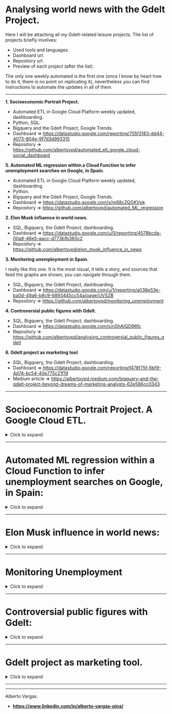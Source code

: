 # Analysing world news with the Gdelt Project. 

Here I will be attaching all my Gdelt-related leisure projects. The list of projects briefly involves:
- Used tools and languages.
- Dashboard url.
- Repository url.
- Preview of each project (after the list).

The only one weekly automated is the first one (once I know by heart how to do it, there is no point on replicating it), nevertheless you can find instructions to automate the updates in all of them.

----------------------------------------------

**1. Socioeconomic Portrait Project.** 

- Automated ETL in Google Cloud Platform weekly updated, dashboarding.
- Python, SQL.
- Bigquery and the Gdelt Project, Google Trends.
- Dashboard => https://datastudio.google.com/reporting/755f3183-dd44-4073-804e-9f7d3d993315
- Repository => https://github.com/albertovpd/automated_etl_google_cloud-social_dashboard

**5. Automated ML regression within a Cloud Function to infer unemployment searches on Google, in Spain.**

- Automated ETL in Google Cloud Platform weekly updated, dashboarding.
- Python.
- Bigquery and the Gdelt Project, Google Trends.
- Dashboard => https://datastudio.google.com/s/m68cZQGKVpk
- Repository => https://github.com/albertovpd/automated_ML_regression



**2. Elon Musk influence in world news.**

- SQL, Bigquery, the Gdelt Project, dashboarding.
- Dashboard => https://datastudio.google.com/u/0/reporting/4578bcda-00a9-46e5-aacc-d773bfb360c2
- Repository => https://github.com/albertovpd/elon_musk_influence_in_news


**3. Monitoring unemployment in Spain.**

I really like this one. It is the most visual, it tells a story, and sources that feed the graphs are shown, you can navigate through them.

- SQL, Bigquery, the Gdelt Project, dashboarding.
- Dashboard => https://datastudio.google.com/u/1/reporting/a038e53e-ba0d-49a6-b8c9-6893445cc54a/page/UVSZB
- Repository => https://github.com/albertovpd/monitoring_unemployment


**4. Controversial public figures with Gdelt.**

- SQL, Bigquery, the Gdelt Project, dashboarding.
- Dashboard => https://datastudio.google.com/s/nShAIQD96fc
- Repository => https://github.com/albertovpd/analysing_controversial_public_figures_gdelt

**6. Gdelt project as marketing tool**

- SQL, Bigquery, the Gdelt Project, dashboarding.
- Dashboard => https://datastudio.google.com/reporting/f478f75f-6bf9-4d74-bc54-40e775c21f19
- Medium article => https://albertovpd.medium.com/biqquery-and-the-gdelt-project-beyond-dreams-of-marketing-analysts-62e586cc0343




--------------------------

# Socioeconomic Portrait Project. A Google Cloud ETL.

<details>
  <summary>Click to expand</summary>

Is there a way of monitoring some aspects of the global crisis in Spain? I believe so, and this is the motivation to develop this automated **ETL** process in **Google Cloud** involving **Google Trends**, sentiment analysis and influence in news through **the Gdelt Project** and **Twitter**, from raw data acquisition to the final dashboard. Thanks to it, I have been fighting with credentials, permissions, storage locations, processing locations, 3rd party authentications, Cloud Functions, pipelines, trigger schedulers with different time format, Dataprep global updates, etc... And I learned a lot in the way, quaratine fun! :D

- Tools:
    - Cloud Function with Python script: Google Trends API
    - Weekly activated with Cloud Scheduler through Pub/Sub
    - Overwriting weekly a Cloud Storage file
    - Periodically appended to BigQuery with Dataprep
    - Modified with BigQuery and stored in different tables
    - Enriched with BigQuery through the Gdelt Project dataset
    - Visualized with Data Studio

- Dashboard => https://datastudio.google.com/reporting/755f3183-dd44-4073-804e-9f7d3d993315

- Repository => https://github.com/albertovpd/automated_etl_google_cloud-social_dashboard

It is worth mentioning the selector buttons are there just to have a clear picture of graphs. With them you can select the curves you want.
![alt](pics/socioeconomic_project.png)

</details>

---------------------------------


# Automated ML regression within a Cloud Function to infer unemployment searches on Google, in Spain:

<details>
  <summary>Click to expand</summary>

Taking advantage of this project ( https://github.com/albertovpd/automated_etl_google_cloud-social_dashboard ), i am using the gathered data to feed a ML model with which inferring unemployment searches on Google, in Spain.

+ Cloud Function A: Loads data from BigQuery tables to Cloud Storage, both in EEUU region. This tables contain requested and filtered info from the Gdelt Project, to analyse online news media in Spain (news section in the automated ETL link).

- Cloud Function B: 
  - Reads the data of Cloud Function A, and other data from a bucket in EU. This bucket contains requested info from Google Trends in Spain (Google searches section in the automated ETL link).
  - Merges datasets with different length and dates.
  - Processes them and creates a column and score for each keyword.
  - Normalises the final dataset.
  - Associate date with index, but dates are not in the game, so a time series problem was turned into a linear regression one. Check it out the full script explanation here.
  - Performs a Recursive Feature Elimination to select the best 20 features of 130 I have to play with.
  - Apply a linear regression to infer my keyword, in this case, unemployment. 
  - Loads the results in a Cloud Storage bucket.

+ Both Cloud Functions are triggered by Pub/Sub and Scheduler. Scripts can be found here.

+ Weekly loaded to BigQuery tables with Transfer. Some results appended to the existing tables and some overwritten. 

+ Plot the BigQuery tables.

Explanation available here => https://github.com/albertovpd/automated_ML_regression/blob/master/script_explained.ipynb

![alt](pics/pics/automated_ml_regression.gif)

</details>

-----------------------------------------

# Elon Musk influence in world news:

<details>
  <summary>Click to expand</summary>

What the world media say about Elon Musk or his companies? That is the sentiment associated to his related news? What were the most positive and negative articles ever written about him? Let's check it out.

It has been really interesting to discover that "cheap clickbait webpages" are the ones mentioning more often Mr. Musk, even more than his own webpages like "teslamotors" or similar. In the end, he is a controversial public figure with always a really personal point of view.

Also interesting is the fact that the webpages I was expecting to see appears from under the 22th position, like *Forbes*, *New York Times*.

- Dashboard => https://datastudio.google.com/u/0/reporting/4578bcda-00a9-46e5-aacc-d773bfb360c2

- Repository => https://github.com/albertovpd/elon_musk_influence_in_news

![alt](pics/elon_project.png)

</details>

-----------------------------


# Monitoring Unemployment

<details>
  <summary>Click to expand</summary>

Everyone is afraid right now of a Global crisis like in 2008. Can we check how often is mentioned in national press unemployment-related topics, and compare nowadays results with the 2008 ones?

The answer: Yes
If we also want to check the involved articles: Just from 2015.


- Dashboard => https://datastudio.google.com/u/1/reporting/a038e53e-ba0d-49a6-b8c9-6893445cc54a/page/UVSZB

- Repository => https://github.com/albertovpd/monitoring_unemployment

![alt](pics/unemployment.png)

</details>

------------

# Controversial public figures with Gdelt:

<details>
  <summary>Click to expand</summary>

I like reading "alternative" sources, like reddit, *hackernews* or *meneame*, and once in a while I read some news about delicate matters involving the King Emeritus of Spain. This articles always express a deep frustration about how this news are not being published in his country.

So, the questions I am trying to answer are the following: 

Are the spanish news not publishing the same than the rest of world about the King Emeritus of Spain?

Do we have a method to impartially contrast it?

- Dashboard => https://datastudio.google.com/s/nShAIQD96fc

- Repository => https://github.com/albertovpd/analysing_controversial_public_figures_gdelt

![alt](pics/controversial_project.png)

</details>

------------------------------------

# Gdelt project as marketing tool.

<details>
  <summary>Click to expand</summary>

Using the different sentiment analysis metrics provided by The Gdelt Project.

- Dashboard => https://datastudio.google.com/reporting/f478f75f-6bf9-4d74-bc54-40e775c21f19
- Medium article => https://albertovpd.medium.com/biqquery-and-the-gdelt-project-beyond-dreams-of-marketing-analysts-62e586cc0343

Query:

    SELECT
      EXTRACT (date
      FROM
          PARSE_TIMESTAMP('%Y%m%d%H%M%S',CAST(date AS string))) AS Date,
      CAST(SPLIT(V2Tone, ",") [
      OFFSET
          (0)] AS FLOAT64) AS tone,
      CAST(SPLIT(V2Tone, ",") [
      OFFSET
          (1)] AS FLOAT64) AS pos_score,
      CAST(SPLIT(V2Tone, ",") [
      OFFSET
          (2)] AS FLOAT64) AS neg_score,
      CAST(SPLIT(V2Tone, ",") [
      OFFSET
          (3)] AS FLOAT64) AS polarity,
      CAST(SPLIT(V2Tone, ",") [
      OFFSET
          (4)] AS FLOAT64) AS arf,
      CAST(SPLIT(V2Tone, ",") [
      OFFSET
          (5)] AS FLOAT64) AS sg_rf,
      CAST(SPLIT(V2Tone, ",") [
      OFFSET
          (6)] AS FLOAT64) AS wc
      FROM
      `gdelt-bq.gdeltv2.gkg_partitioned`
      WHERE
      DATE(_PARTITIONTIME) >= "2018-01-01"
      AND lower(DocumentIdentifier) LIKE '%ironhack%'
    
*If you are going to display results in Data Studio, always save the query in a BigQuery table and display that results.*

</details>

----------------------------------------
------------


Alberto Vargas. 
- **https://www.linkedin.com/in/alberto-vargas-pina/**